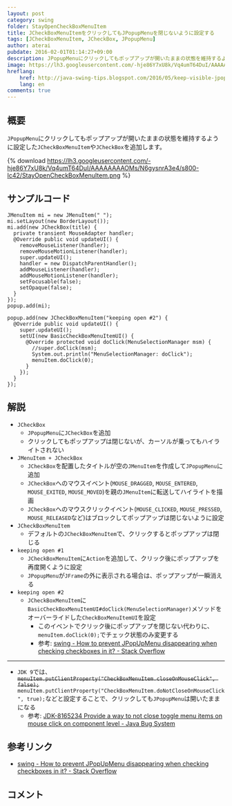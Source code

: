 ```yaml
---
layout: post
category: swing
folder: StayOpenCheckBoxMenuItem
title: JCheckBoxMenuItemをクリックしてもJPopupMenuを閉じないように設定する
tags: [JCheckBoxMenuItem, JCheckBox, JPopupMenu]
author: aterai
pubdate: 2016-02-01T01:14:27+09:00
description: JPopupMenuにクリックしてもポップアップが開いたままの状態を維持するように設定したJCheckBoxMenuItemやJCheckBoxを追加します。
image: https://lh3.googleusercontent.com/-hje86Y7xU8k/Vq4umT64DuI/AAAAAAAAOMs/N6gysnrA3e4/s800-Ic42/StayOpenCheckBoxMenuItem.png
hreflang:
    href: http://java-swing-tips.blogspot.com/2016/05/keep-visible-jpopupmenu-while-clicking.html
    lang: en
comments: true
---
```

## 概要
`JPopupMenu`にクリックしてもポップアップが開いたままの状態を維持するように設定した`JCheckBoxMenuItem`や`JCheckBox`を追加します。

{% download https://lh3.googleusercontent.com/-hje86Y7xU8k/Vq4umT64DuI/AAAAAAAAOMs/N6gysnrA3e4/s800-Ic42/StayOpenCheckBoxMenuItem.png %}

## サンプルコード
<pre class="prettyprint"><code>JMenuItem mi = new JMenuItem(" ");
mi.setLayout(new BorderLayout());
mi.add(new JCheckBox(title) {
  private transient MouseAdapter handler;
  @Override public void updateUI() {
    removeMouseListener(handler);
    removeMouseMotionListener(handler);
    super.updateUI();
    handler = new DispatchParentHandler();
    addMouseListener(handler);
    addMouseMotionListener(handler);
    setFocusable(false);
    setOpaque(false);
  }
});
popup.add(mi);

popup.add(new JCheckBoxMenuItem("keeping open #2") {
  @Override public void updateUI() {
    super.updateUI();
    setUI(new BasicCheckBoxMenuItemUI() {
      @Override protected void doClick(MenuSelectionManager msm) {
        //super.doClick(msm);
        System.out.println("MenuSelectionManager: doClick");
        menuItem.doClick(0);
      }
    });
  }
});
</code></pre>

## 解説
- `JCheckBox`
    - `JPopupMenu`に`JCheckBox`を追加
    - クリックしてもポップアップは閉じないが、カーソルが乗ってもハイライトされない
- `JMenuItem + JCheckBox`
    - `JCheckBox`を配置したタイトルが空の`JMenuItem`を作成して`JPopupMenu`に追加
    - `JCheckBox`へのマウスイベント(`MOUSE_DRAGGED`, `MOUSE_ENTERED`, `MOUSE_EXITED`, `MOUSE_MOVED`)を親の`JMenuItem`に転送してハイライトを描画
    - `JCheckBox`へのマウスクリックイベント(`MOUSE_CLICKED`, `MOUSE_PRESSED`, `MOUSE_RELEASED`など)はブロックしてポップアップは閉じないように設定
- `JCheckBoxMenuItem`
    - デフォルトの`JCheckBoxMenuItem`で、クリックするとポップアップは閉じる
- `keeping open #1`
    - `JCheckBoxMenuItem`に`Action`を追加して、クリック後にポップアップを再度開くように設定
    - `JPopupMenu`が`JFrame`の外に表示される場合は、ポップアップが一瞬消える
- `keeping open #2`
    - `JCheckBoxMenuItem`に`BasicCheckBoxMenuItemUI#doClick(MenuSelectionManager)`メソッドをオーバーライドした`CheckBoxMenuItemUI`を設定
        - このイベントでクリック後にポップアップを閉じない代わりに、`menuItem.doClick(0);`でチェック状態のみ変更する
        - 参考: [swing - How to prevent JPopUpMenu disappearing when checking checkboxes in it? - Stack Overflow](https://stackoverflow.com/questions/3759379/how-to-prevent-jpopupmenu-disappearing-when-checking-checkboxes-in-it)

<!-- dummy comment line for breaking list -->

- - - -
- `JDK 9`では、~~`menuItem.putClientProperty("CheckBoxMenuItem.closeOnMouseClick", false);`~~ `menuItem.putClientProperty("CheckBoxMenuItem.doNotCloseOnMouseClick", true);`などと設定することで、クリックしても`JPopupMenu`は開いたままになる
    - 参考: [JDK-8165234 Provide a way to not close toggle menu items on mouse click on component level - Java Bug System](https://bugs.openjdk.java.net/browse/JDK-8165234)

<!-- dummy comment line for breaking list -->

## 参考リンク
- [swing - How to prevent JPopUpMenu disappearing when checking checkboxes in it? - Stack Overflow](https://stackoverflow.com/questions/3759379/how-to-prevent-jpopupmenu-disappearing-when-checking-checkboxes-in-it)

<!-- dummy comment line for breaking list -->

## コメント
